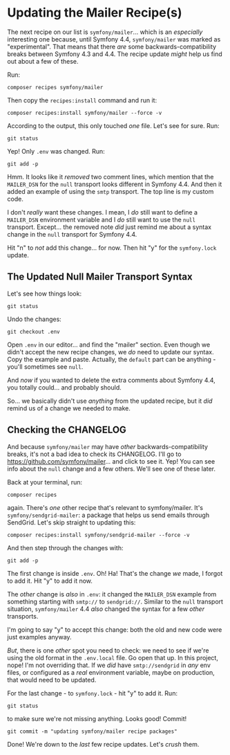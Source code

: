 # Updating the Mailer Recipe(s)

The next recipe on our list is `symfony/mailer`... which is an *especially* interesting
one because, until Symfony 4.4, `symfony/mailer` was marked as "experimental".
That means that there *are* some backwards-compatibility breaks between
Symfony 4.3 and 4.4. The recipe update *might* help us find out about a few
of these.

Run:

```terminal
composer recipes symfony/mailer
```

Then copy the `recipes:install` command and run it:

```terminal-silent
composer recipes:install symfony/mailer --force -v
```

According to the output, this only touched *one* file. Let's see for sure. Run:

```terminal
git status
```

Yep! Only `.env` was changed. Run:

```terminal
git add -p
```

Hmm. It looks like it *removed* two comment lines, which mention that the
`MAILER_DSN` for the `null` transport looks different in Symfony 4.4. And then
it added an example of using the `smtp` transport. The top line is my custom
code.

I don't *really* want these changes. I mean, I *do* still want to define a
`MAILER_DSN` environment variable and I *do* still want to use the `null` transport.
Except... the removed note *did* just remind me about a syntax change in the
`null` transport for Symfony 4.4.

Hit "n" to *not* add this change... for now. Then hit "y" for the `symfony.lock`
update.

## The Updated Null Mailer Transport Syntax

Let's see how things look:

```terminal
git status
```

Undo the changes:

```terminal
git checkout .env
```

Open `.env` in our editor... and find the "mailer" section. Even though we
didn't accept the new recipe changes, we *do* need to update our syntax. Copy
the example and paste. Actually, the `default` part can be anything - you'll
sometimes see `null`.

And *now* if you wanted to delete the extra comments about Symfony 4.4, you totally
could... and probably should.

So... we basically didn't use *anything* from the updated recipe, but it *did*
remind us of a change we needed to make.

## Checking the CHANGELOG

And because `symfony/mailer` may have *other* backwards-compatibility breaks,
it's not a bad idea to check its CHANGELOG. I'll go to
https://github.com/symfony/mailer... and click to see it. Yep! You can see
info about the `null` change and a few others. We'll see one of these later.

Back at your terminal, run:

```terminal
composer recipes
```

again. There's *one* other recipe that's relevant to symfony/mailer. It's
`symfony/sendgrid-mailer`: a package that helps us send emails through SendGrid.
Let's skip straight to updating this:

```terminal
composer recipes:install symfony/sendgrid-mailer --force -v
```

And then step through the changes with:

```terminal
git add -p
```

The first change is inside `.env`. Oh! Ha! That's the change *we* made, I forgot
to add it. Hit "y" to add it now.

The *other* change is *also* in `.env`: it changed the `MAILER_DSN` example from
something starting with `smtp://` to `sendgrid://`. Similar to the `null` transport
situation, `symfony/mailer` 4.4 *also* changed the syntax for a few *other*
transports.

I'm going to say "y" to accept this change: both the old and new code were just
examples anyway.

*But*, there is one *other* spot you need to check: we need to see if we're using
the old format in the `.env.local` file. Go open that up. In this project, nope!
I'm not overriding that. If we *did* have `smtp://sendgrid` in *any* env files,
or configured as a *real* environment variable, maybe on production, that would
need to be updated.

For the last change - to `symfony.lock` - hit "y" to add it. Run:

```terminal
git status
```

to make sure we're not missing anything. Looks good! Commit!

```terminal
git commit -m "updating symfony/mailer recipe packages"
```

Done! We're down to the *last* few recipe updates. Let's *crush* them.
